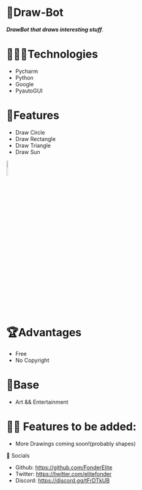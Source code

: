 #  🤖Draw-Bot
***DrawBot that draws interesting stuff***.

# 🧑🏻‍🔧Technologies
* Pycharm
* Python
* Google
* PyautoGUI

#  🤖Features

- Draw Circle
- Draw Rectangle
- Draw Triangle
- Draw Sun
<img src="https://cdn.pixabay.com/photo/2013/07/12/13/29/pencil-147130__340.png" style="width:5%;height:10%;">

#  🏆Advantages
* Free
* No Copyright 

#  🦾Base
* Art && Entertainment

# 🧑‍🔧 Features to be added:
- More Drawings coming soon!(probably shapes)

🤳 Socials
* Github: https://github.com/FonderElite
* Twitter: https://twitter.com/elitefonder
* Discord: https://discord.gg/tFrDTkUB
